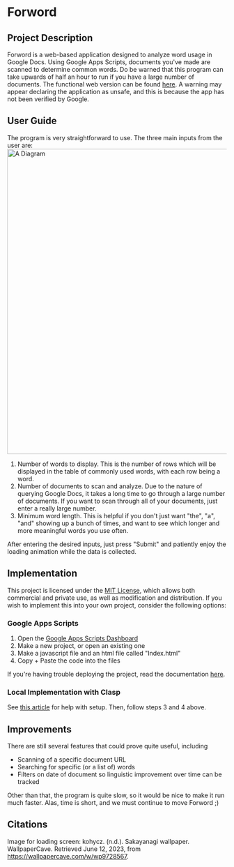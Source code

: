 # **Forword**

## Project Description

Forword is a web-based application designed to analyze word usage in Google Docs. Using Google Apps Scripts, documents you've made are scanned to determine common words. Do be warned that this program can take upwards of half an hour to run if you have a large number of documents. The functional web version can be found [here](https://script.google.com/macros/s/AKfycbzFTdWEEfhHyvN7PzKAEVHwt3_otxVxjYx-WGaxuhlWgyQ9Sy5HLDz1Z8aAIULoOgG5Nw/exec). A warning may appear declaring the application as unsafe, and this is because the app has not been verified by Google.

## User Guide

The program is very straightforward to use. The three main inputs from the user are:
<img src="https://cdn.discordapp.com/attachments/765639151847997451/1118241665426137229/image.png" alt="A Diagram" width=700px style="margin: auto;"/>
1. Number of words to display. This is the number of rows which will be displayed in the table of commonly used words, with each row being a word.
2. Number of documents to scan and analyze. Due to the nature of querying Google Docs, it takes a long time to go through a large number of documents. If you want to scan through all of your documents, just enter a really large number.
3. Minimum word length. This is helpful if you don't just want "the", "a", "and" showing up a bunch of times, and want to see which longer and more meaningful words you use often.

After entering the desired inputs, just press "Submit" and patiently enjoy the loading animation while the data is collected.

## Implementation

This project is licensed under the [MIT License](https://en.wikipedia.org/wiki/MIT_License), which allows both commercial and private use, as well as modification and distribution. If you wish to implement this into your own project, consider the following options:

### Google Apps Scripts

1. Open the [Google Apps Scripts Dashboard](https://script.google.com/u/1/home/start)
2. Make a new project, or open an existing one
3. Make a javascript file and an html file called "Index.html"
4. Copy + Paste the code into the files

If you're having trouble deploying the project, read the documentation [here](https://developers.google.com/apps-script/concepts/deployments).

### Local Implementation with Clasp

See [this article](https://medium.com/geekculture/how-to-write-google-apps-script-code-locally-in-vs-code-and-deploy-it-with-clasp-9a4273e2d018) for help with setup. Then, follow steps 3 and 4 above.

## Improvements

There are still several features that could prove quite useful, including
- Scanning of a specific document URL
- Searching for specific (or a list of) words
- Filters on date of document so linguistic improvement over time can be tracked

Other than that, the program is quite slow, so it would be nice to make it run much faster. Alas, time is short, and we must continue to move Forword ;)

## Citations

Image for loading screen: kohycz. (n.d.). Sakayanagi wallpaper. WallpaperCave. Retrieved June 12, 2023, from https://wallpapercave.com/w/wp9728567. 



